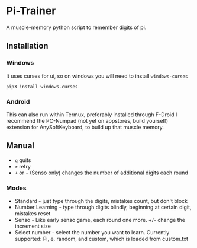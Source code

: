 # Pi-Trainer
A muscle-memory python script to remember digits of pi.

## Installation
### Windows
It uses curses for ui, so on windows you will need to install `windows-curses`
```
pip3 install windows-curses
```
### Android
This can also run within Termux, preferably installed through F-Droid
I recommend the PC-Numpad (not yet on appstores, build yourself) extension for AnySoftKeyboard, to build up that muscle memory.

## Manual
- `q` quits
- `r` retry
- `+` or `-` (Senso only) changes the number of additional digits each round 
### Modes
- Standard - just type through the digits, mistakes count, but don't block
- Number Learning - type through digits blindly, beginning at certain digit, mistakes reset
- Senso - Like early senso game, each round one more. +/- change the increment size
- Select number - select the number you want to learn. Currently supported: Pi, e, random, and custom, which is loaded from custom.txt
